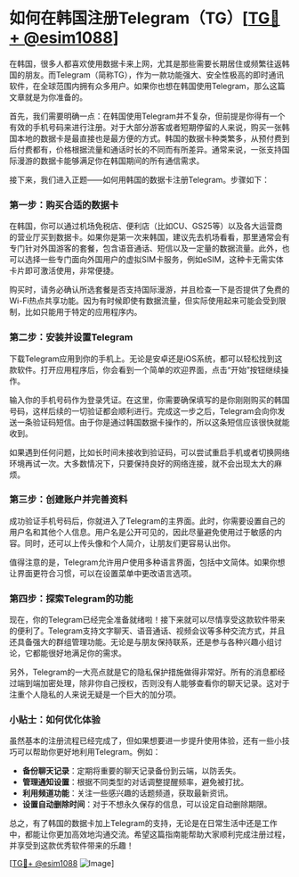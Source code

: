 # 如何在韩国注册Telegram（TG）[[TG💪+ @esim1088](https://t.me/s/esim1088)]

在韩国，很多人都喜欢使用数据卡来上网，尤其是那些需要长期居住或频繁往返韩国的朋友。而Telegram（简称TG），作为一款功能强大、安全性极高的即时通讯软件，在全球范围内拥有众多用户。如果你也想在韩国使用Telegram，那么这篇文章就是为你准备的。

首先，我们需要明确一点：在韩国使用Telegram并不复杂，但前提是你得有一个有效的手机号码来进行注册。对于大部分游客或者短期停留的人来说，购买一张韩国本地的数据卡是最直接也是最方便的方式。韩国的数据卡种类繁多，从预付费到后付费都有，价格根据流量和通话时长的不同而有所差异。通常来说，一张支持国际漫游的数据卡能够满足你在韩国期间的所有通信需求。

接下来，我们进入正题——如何用韩国的数据卡注册Telegram。步骤如下：

### 第一步：购买合适的数据卡

在韩国，你可以通过机场免税店、便利店（比如CU、GS25等）以及各大运营商的营业厅买到数据卡。如果你是第一次来韩国，建议先去机场看看，那里通常会有专门针对外国游客的套餐，包含语音通话、短信以及一定量的数据流量。此外，也可以选择一些专门面向外国用户的虚拟SIM卡服务，例如eSIM，这种卡无需实体卡片即可激活使用，非常便捷。

购买时，请务必确认所选套餐是否支持国际漫游，并且检查一下是否提供了免费的Wi-Fi热点共享功能。因为有时候即使有数据流量，但实际使用起来可能会受到限制，比如只能用于特定的应用程序内。

### 第二步：安装并设置Telegram

下载Telegram应用到你的手机上。无论是安卓还是iOS系统，都可以轻松找到这款软件。打开应用程序后，你会看到一个简单的欢迎界面，点击“开始”按钮继续操作。

输入你的手机号码作为登录凭证。在这里，你需要确保填写的是你刚刚购买的韩国号码，这样后续的一切验证都会顺利进行。完成这一步之后，Telegram会向你发送一条验证码短信。由于你是通过韩国数据卡操作的，所以这条短信应该很快就能收到。

如果遇到任何问题，比如长时间未接收到验证码，可以尝试重启手机或者切换网络环境再试一次。大多数情况下，只要保持良好的网络连接，就不会出现太大的麻烦。

### 第三步：创建账户并完善资料

成功验证手机号码后，你就进入了Telegram的主界面。此时，你需要设置自己的用户名和其他个人信息。用户名是公开可见的，因此尽量避免使用过于敏感的内容。同时，还可以上传头像和个人简介，让朋友们更容易认出你。

值得注意的是，Telegram允许用户使用多种语言界面，包括中文简体。如果你想让界面更符合习惯，可以在设置菜单中更改语言选项。

### 第四步：探索Telegram的功能

现在，你的Telegram已经完全准备就绪啦！接下来就可以尽情享受这款软件带来的便利了。Telegram支持文字聊天、语音通话、视频会议等多种交流方式，并且还具备强大的群组管理功能。无论是与朋友保持联系，还是参与各种兴趣小组讨论，它都能很好地满足你的需求。

另外，Telegram的一大亮点就是它的隐私保护措施做得非常好。所有的消息都经过端到端加密处理，除非你自己授权，否则没有人能够查看你的聊天记录。这对于注重个人隐私的人来说无疑是一个巨大的加分项。

### 小贴士：如何优化体验

虽然基本的注册流程已经完成了，但如果想要进一步提升使用体验，还有一些小技巧可以帮助你更好地利用Telegram。例如：

- **备份聊天记录**：定期将重要的聊天记录备份到云端，以防丢失。
- **管理通知设置**：根据不同类型的对话调整提醒频率，避免被打扰。
- **利用频道功能**：关注一些感兴趣的话题频道，获取最新资讯。
- **设置自动删除时间**：对于不想永久保存的信息，可以设定自动删除期限。

总之，有了韩国的数据卡加上Telegram的支持，无论是在日常生活中还是工作中，都能让你更加高效地沟通交流。希望这篇指南能帮助大家顺利完成注册过程，并享受到这款优秀软件带来的乐趣！

[[TG💪+ @esim1088](https://t.me/s/esim1088) ![Image](https://i.postimg.cc/4NQfJmqS/Snipaste-2025-05-13-00-14-12.png)]